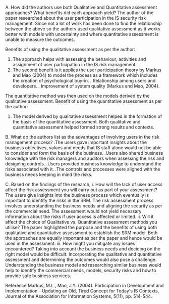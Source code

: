A. How did the authors use both Qualitative and Quantitative assessment approaches? What benefits did each approach yield?
The author of the paper researched about the user participation in the IS security risk management. Since not a lot of work has been done to find the relationship between the above so the authors used qualitative assessment 
as it works better with models with uncertainty and where quantitative assessment is unable to measure the outcomes.


Benefits of using the qualitative assessment as per the author:
1. The approach helps with assessing the behaviour, activities and assignment of user participation in the IS risk management.
2. The second benefit is it applies the user participation theory by Markus and Mao (2004) to model the process as a framework which includes 
the creation of psychological buy-in.
. Relationship among users and developers.
. Improvement of system quality (Markus and Mao, 2004).
           
The quantitative method was then used on the models derived by the qualitative assessment.
Benefit of using the quantitative assessment as per the author:
1. The model derived by qualitative assessment helped in the formation of the basis of the quantitative assessment.
Both qualitative and quantitative assessment helped formed strong results and contexts.

B. What do the authors list as the advantages of involving users in the risk management process?
.The users gave important insights about the business objectives, values and needs that IS staff alone would not be able to consider and form the basis of the business.
.Users also shared business knowledge with the risk managers and auditors when assessing the risk and designing controls.
.Users provided business knowledge to understand the risks associated with it.
.The controls and processes were aligned with the business needs keeping in mind the risks.



C. Based on the findings of the research, 
i. How will the lack of user access affect the risk assessment you will carry out as part of your assessment?
The users give insights into the business process which eventually is important to identify the risks in the SRM. The risk assessment process involves understanding the business needs and aligning the security as per the commercial need. The assessment would not yield necessary information about the risks if user access is affected or limited. 
ii. Will it affect the choice of Qualitative vs. Quantitative assessment methods you utilise?
The paper highlighted the purpose and the benefits of using both qualitative and quantitative assessment to establish the SRM model. Both the approaches are equally important as per the paper and hence would be used in the assessment.
iii. How might you mitigate any issues encountered?
Taking into account the business needs and deciding on the right model would be difficult. Incorporating the qualitative and quantitative assessment and determining the outcomes would also pose a challenge. 
Understanding the business model and researching similar business would help to identify the commercial needs, models, security risks and how to provide safe business services.


Reference
Markus, M.L., Mao, J.Y. (2004). Participation in Development and Implementation - Updating an Old, Tired Concept for Today's IS Contexts, Journal of the Association for Information Systems, 5(11), pp. 514-544.
